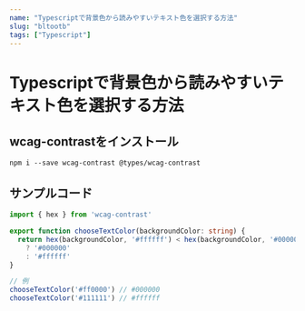 ```yaml
---
name: "Typescriptで背景色から読みやすいテキスト色を選択する方法"
slug: "bltootb"
tags: ["Typescript"]
---
```


# Typescriptで背景色から読みやすいテキスト色を選択する方法

## wcag-contrastをインストール

```
npm i --save wcag-contrast @types/wcag-contrast  
```

## サンプルコード

```typescript
import { hex } from 'wcag-contrast'

export function chooseTextColor(backgroundColor: string) {
  return hex(backgroundColor, '#ffffff') < hex(backgroundColor, '#000000')
    ? '#000000'
    : '#ffffff'
}

// 例
chooseTextColor('#ff0000') // #000000
chooseTextColor('#111111') // #ffffff
```
